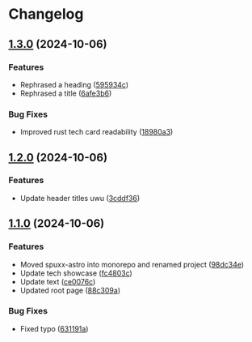 # Changelog

## [1.3.0](https://github.com/spuxx-dev/spuxx-dev-mono/compare/spuxx-astro-v1.2.0...spuxx-astro-v1.3.0) (2024-10-06)


### Features

* Rephrased a heading ([595934c](https://github.com/spuxx-dev/spuxx-dev-mono/commit/595934cfb43ac2141303be48003654539e8e2703))
* Rephrased a title ([6afe3b6](https://github.com/spuxx-dev/spuxx-dev-mono/commit/6afe3b6e939e3a0da10c003ca5c6e9e7a259a69a))


### Bug Fixes

* Improved rust tech card readability ([18980a3](https://github.com/spuxx-dev/spuxx-dev-mono/commit/18980a3cc78dd1d0f1f11d4cab4445726bdda5c2))

## [1.2.0](https://github.com/spuxx-dev/spuxx-dev-mono/compare/spuxx-astro-v1.1.0...spuxx-astro-v1.2.0) (2024-10-06)


### Features

* Update header titles uwu ([3cddf36](https://github.com/spuxx-dev/spuxx-dev-mono/commit/3cddf36b07b480b76a3e9dc1cffecb5e22770c99))

## [1.1.0](https://github.com/spuxx-dev/spuxx-dev-mono/compare/spuxx-astro-v1.0.0...spuxx-astro-v1.1.0) (2024-10-06)


### Features

* Moved spuxx-astro into monorepo and renamed project ([98dc34e](https://github.com/spuxx-dev/spuxx-dev-mono/commit/98dc34ef2852089d007e83d686067f1558e4d667))
* Update tech showcase ([fc4803c](https://github.com/spuxx-dev/spuxx-dev-mono/commit/fc4803c6fd55f14365fdc448611da1551b084c5a))
* Update text ([ce0076c](https://github.com/spuxx-dev/spuxx-dev-mono/commit/ce0076c0817c4f7dc62ffb5803283a90e1907619))
* Updated root page ([88c309a](https://github.com/spuxx-dev/spuxx-dev-mono/commit/88c309a37d8c96ee843dc31c293445067de1716e))


### Bug Fixes

* Fixed typo ([631191a](https://github.com/spuxx-dev/spuxx-dev-mono/commit/631191ad5389bea06b386e83424823f462ab361a))
